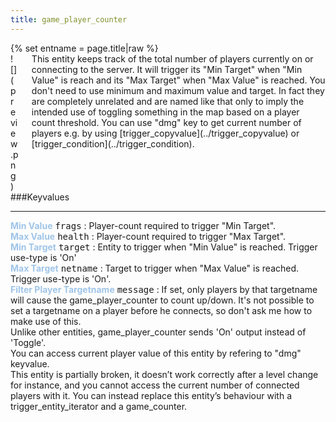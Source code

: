 ```yaml
---
title: game_player_counter
---
```

<div>{% set entname = page.title|raw %}</div>
<div class="container previewimg">
<div class="columns">
<div class="imagepadding column col-auto" markdown="1">![](preview.png)</div>
<div class="column entityentry" markdown="1">This entity keeps track of the total number of players currently on or connecting to the server. It will trigger its "Min Target" when "Min Value" is reach and its "Max Target" when "Max Value" is reached. You don't need to use minimum and maximum value and target. In fact they are completely unrelated and are named like that only to imply the intended use of toggling something in the map based on a player count threshold. You can use "dmg" key to get current number of players e.g. by using [trigger_copyvalue](../trigger_copyvalue) or [trigger_condition](../trigger_condition).</div>
</div>
</div>
###Keyvalues
<hr>
<div class="entityentry" markdown="1">
<span style="color:#9fc5e8;"><b>Min Value</b></span> <kbd  class="tooltip" data-tooltip="integer">frags</kbd> :
Player-count required to trigger "Min Target".
</div>
<div class="entityentry" markdown="1">
<span style="color:#9fc5e8;"><b>Max Value</b></span> <kbd  class="tooltip" data-tooltip="integer">health</kbd> :
Player-count required to trigger "Max Target".
</div>
<div class="entityentry" markdown="1">
<span style="color:#9fc5e8;"><b>Min Target</b></span> <kbd  class="tooltip" data-tooltip="target_destination">target</kbd> :
Entity to trigger when "Min Value" is reached. Trigger use-type is 'On'
</div>
<div class="entityentry" markdown="1">
<span style="color:#9fc5e8;"><b>Max Target</b></span> <kbd  class="tooltip" data-tooltip="target_destination">netname</kbd> :
Target to trigger when "Max Value" is reached. Trigger use-type is 'On'.
</div>
<div class="entityentry" markdown="1">
<span style="color:#9fc5e8;"><b>Filter Player Targetname</b></span> <kbd  class="tooltip" data-tooltip="String">message</kbd> :
If set, only players by that targetname will cause the game_player_counter to count up/down. It's not possible to set a targetname on a player before he connects, so don't ask me how to make use of this.
</div>
<div class="notices blue" markdown="1">Unlike other entities, game_player_counter sends 'On' output instead of 'Toggle'.</div>
<div class="notices blue" markdown="1">You can access current player value of this entity by refering to "dmg" keyvalue.</div>
<div class="notices red" markdown="1">This entity is partially broken, it doesn’t work correctly after a level change for instance, and you cannot access the current number of connected players with it. You can instead replace this entity’s behaviour with a trigger_entity_iterator and a game_counter.</div>

